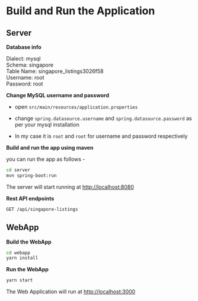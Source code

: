 # Build and Run the Application

## Server

**Database info**

Dialect: mysql  
Schema: singapore  
Table Name: singapore_listings3026f58  
Username: root  
Password: root

**Change MySQL username and password**

+ open `src/main/resources/application.properties`

+ change `spring.datasource.username` and `spring.datasource.password` as per your mysql installation

+ In my case it is `root` and `root` for username and password respectively

**Build and run the app using maven**

you can run the app as follows -

```bash
cd server
mvn spring-boot:run
```

The server will start running at <http://localhost:8080>

**Rest API endpoints**

    GET /api/singapore-listings

## WebApp

**Build the WebApp**
```bash
cd webapp
yarn install
```

**Run the WebApp**
```bash
yarn start
```
The Web Application will run at <http://localhost:3000>